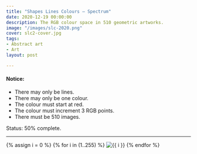 ```yaml
---
title: "Shapes Lines Colours – Spectrum"
date: 2020-12-19 00:00:00
description: The RGB colour space in 510 geometric artworks.
image: "/images/slc-2020.png"
cover: slc2-cover.jpg
tags:
- Abstract art
- Art
layout: post

---
```


#### Notice:

* There may only be lines.
* There may only be one colour.
* The colour must start at red.
* The colour must increment 3 RGB points.
* There must be 510 images.

Status: 50% complete.

---

<div class="grid wide">
{% assign i = 0 %}
{% for i in (1..255) %}
<img src="https://res.cloudinary.com/dp5mvntv7/image/upload/c_scale,w_600/v1589979350/phase2/{{ i }}.jpg" alt="{{ i }}" title="{{ i }}" />
{% endfor %}
</div>